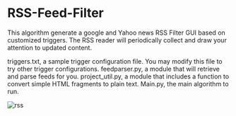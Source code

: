 # RSS-Feed-Filter
This algorithm generate a google and Yahoo news RSS Filter GUI based on customized triggers. The RSS reader will periodically collect and draw your attention to updated content.

triggers.txt, a sample trigger configuration file. You may modify this file to try other trigger configurations.
feedparser.py, a module that will retrieve and parse feeds for you.
project_util.py, a module that includes a function to convert simple HTML fragments to plain text.
Main.py, the main algorithm to run.


![rss](https://cloud.githubusercontent.com/assets/10996578/8913659/5716f7da-3468-11e5-9d6c-9cf5a772459f.png)
